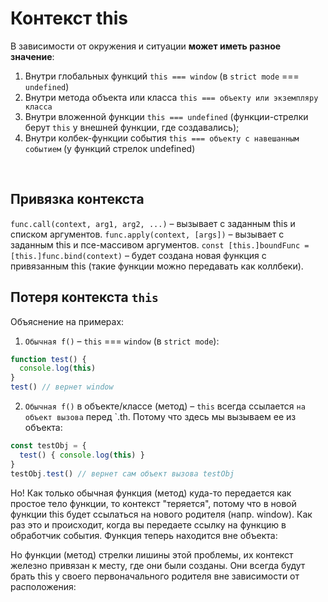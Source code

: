 # Контекст this

В зависимости от окружения и ситуации __может иметь разное значение__:
1.	Внутри глобальных функций `this === window` (в `strict mode` === `undefined`)
2.	Внутри метода объекта или класса `this === объекту или экземпляру класса`
3.	Внутри вложенной функции `this === undefined` (функции-стрелки берут `this` у внешней функции, где создавались);
4.	Внутри колбек-функции события `this === объекту с навешанным событием` (у функций стрелок undefined)

<br>

## Привязка контекста
`func.call(context, arg1, arg2, ...)` – вызывает с заданным this и списком аргументов.
`func.apply(context, [args])` – вызывает с заданным this и псе-массивом аргументов.
`const [this.]boundFunc = [this.]func.bind(context)` – будет создана новая функция с привязанным this (такие функции можно передавать как коллбеки).

## Потеря контекста `this`
Объяснение на примерах:  
1.	`Обычная f()` – `this` === `window` (в `strict mode`):
```javascript
function test() {
  console.log(this)
}
test() // вернет window
```
2.	`Обычная f()` в объекте/классе (метод) – `this` всегда ссылается `на объект вызова` перед `.th. Потому что здесь мы вызываем ее из объекта:
```javascript
const testObj = {
  test() { console.log(this) }
}
testObj.test() // вернет сам объект вызова testObj
```

Но! Как только обычная функция (метод) куда-то передается как простое тело функции, то контекст "теряется", потому что в новой функции this будет ссылаться на нового родителя (напр. window). 
Как раз это и происходит, когда вы передаете ссылку на функцию в обработчик события. Функция теперь находится вне объекта:
 
Но функции (метод) стрелки лишины этой проблемы, их контекст железно привязан к месту, где они были созданы. Они всегда будут брать this у своего первоначального родителя вне зависимости от расположения:
 
